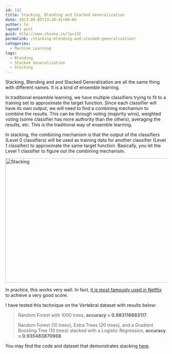 ```yaml
---
id: 132
title: Stacking, Blending and Stacked Generalization
date: 2013-09-05T13:29:41+00:00
author: lo
layout: post
guid: http://www.chioka.in/?p=132
permalink: /stacking-blending-and-stacked-generalization/
categories:
  - Machine Learning
tags:
  - Blending
  - Stacked Generalization
  - Stacking
---
```

Stacking, Blending and and Stacked Generalization are all the same thing with different names. It is a kind of ensemble learning.

In traditional ensemble learning, we have multiple classifiers trying to fit to a training set to approximate the target function. Since each classifier will have its own output, we will need to find a combining mechanism to combine the results. This can be through voting (majority wins), weighted voting (some classifier has more authority than the others), averaging the results, etc. This is the traditional way of ensemble learning.

In stacking, the combining mechanism is that the output of the classifiers (Level 0 classifiers) will be used as training data for another classifier (Level 1 classifier) to approximate the same target function. Basically, you let the Level 1 classifier to figure out the combining mechanism.

[<img class="alignnone size-medium wp-image-133" alt="Stacking" src="http://www.chioka.in/wp-content/uploads/2013/09/stacking-580x387.png" width="580" height="387" srcset="http://ckieric.webfactional.com/wp-content/uploads/2013/09/stacking-580x387.png 580w, http://ckieric.webfactional.com/wp-content/uploads/2013/09/stacking.png 665w" sizes="(max-width: 580px) 100vw, 580px" />](http://www.chioka.in/wp-content/uploads/2013/09/stacking.png)

In practice, this works very well. In fact, [it is most famously used in Netflix](http://www.netflixprize.com/assets/GrandPrize2009_BPC_BigChaos.pdf) to achieve a very good score.

I have tested this technique on the Vertebral dataset with results below:

> Random Forest with 1000 trees, **accuracy = 0.883116883117**.
> 
> Random Forest (10 trees), Extra Trees (20 trees), and a Gradient Boosting Tree (10 trees) stacked with a Logistic Regression, **accuracy = 0.935483870968**

You may find the code and dataset that demonstrates stacking [here](https://github.com/log0/vertebral/blob/master/stacked_generalization.py).